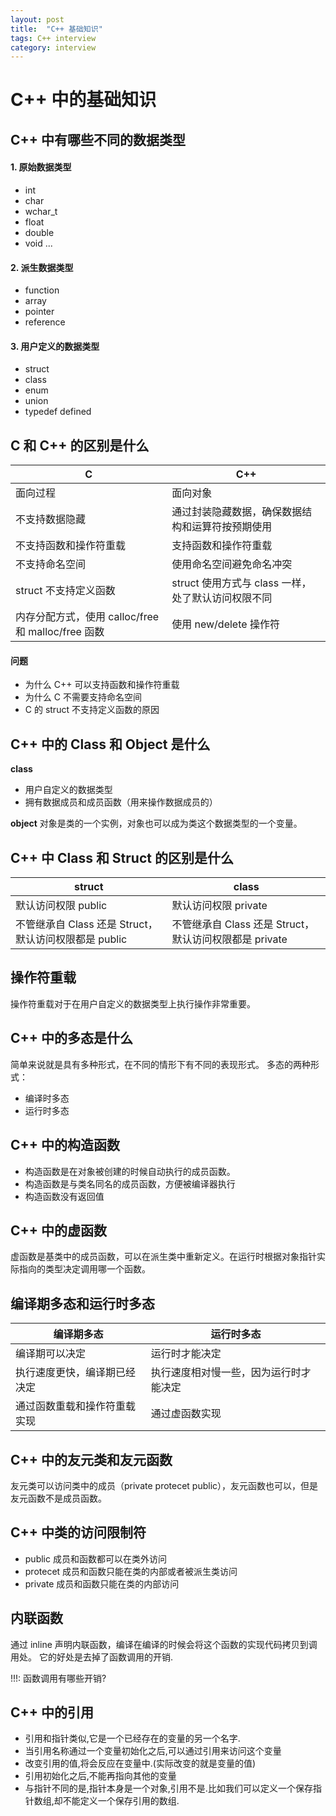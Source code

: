 ```yaml
---
layout: post
title:  "C++ 基础知识"
tags: C++ interview
category: interview 
---
```


# C++ 中的基础知识

## C++ 中有哪些不同的数据类型
#### 1. 原始数据类型
- int
- char
- wchar_t
- float
- double
- void
...

#### 2. 派生数据类型
- function
- array
- pointer
- reference

#### 3. 用户定义的数据类型
- struct
- class
- enum
- union
- typedef defined 

## C 和 C++ 的区别是什么


| C                                                 | C++                                               |
|---------------------------------------------------|---------------------------------------------------|
| 面向过程                                          | 面向对象                                          |
| 不支持数据隐藏                                    | 通过封装隐藏数据，确保数据结构和运算符按预期使用   |
| 不支持函数和操作符重载                            | 支持函数和操作符重载                              |
| 不支持命名空间                                    | 使用命名空间避免命名冲突                          |
| struct 不支持定义函数                             | struct 使用方式与 class 一样，处了默认访问权限不同 |
| 内存分配方式，使用 calloc/free 和 malloc/free 函数 | 使用 new/delete 操作符                            |

#### 问题
- 为什么 C++ 可以支持函数和操作符重载
- 为什么 C 不需要支持命名空间
- C 的 struct 不支持定义函数的原因

## C++ 中的 Class 和 Object 是什么
**class**
- 用户自定义的数据类型
- 拥有数据成员和成员函数（用来操作数据成员的）

**object**
对象是类的一个实例，对象也可以成为类这个数据类型的一个变量。

## C++ 中 Class 和 Struct 的区别是什么
| struct                                                | class                                                  |
|-------------------------------------------------------|--------------------------------------------------------|
| 默认访问权限 public                                   | 默认访问权限 private                                   |
| 不管继承自 Class 还是 Struct， 默认访问权限都是 public | 不管继承自 Class 还是 Struct， 默认访问权限都是 private |

## 操作符重载
操作符重载对于在用户自定义的数据类型上执行操作非常重要。

## C++ 中的多态是什么
简单来说就是具有多种形式，在不同的情形下有不同的表现形式。
多态的两种形式：
- 编译时多态
- 运行时多态

## C++ 中的构造函数
- 构造函数是在对象被创建的时候自动执行的成员函数。
- 构造函数是与类名同名的成员函数，方便被编译器执行
- 构造函数没有返回值

## C++ 中的虚函数
虚函数是基类中的成员函数，可以在派生类中重新定义。在运行时根据对象指针实际指向的类型决定调用哪一个函数。

## 编译期多态和运行时多态

| 编译期多态                  | 运行时多态                            |
|------------------------|----------------------------------|
| 编译期可以决定              | 运行时才能决定                        |
| 执行速度更快，编译期已经决定 | 执行速度相对慢一些，因为运行时才能决定 |
| 通过函数重载和操作符重载实现|通过虚函数实现|                        |                                       

## C++ 中的友元类和友元函数
友元类可以访问类中的成员（private  protecet public），友元函数也可以，但是友元函数不是成员函数。

## C++ 中类的访问限制符
- public 成员和函数都可以在类外访问
- protecet 成员和函数只能在类的内部或者被派生类访问
- private 成员和函数只能在类的内部访问

## 内联函数
通过 inline 声明内联函数，编译在编译的时候会将这个函数的实现代码拷贝到调用处。
它的好处是去掉了函数调用的开销.


!!!: 函数调用有哪些开销?

## C++ 中的引用
- 引用和指针类似,它是一个已经存在的变量的另一个名字.
- 当引用名称通过一个变量初始化之后,可以通过引用来访问这个变量
- 改变引用的值,将会反应在变量中.(实际改变的就是变量的值)
- 引用初始化之后,不能再指向其他的变量
- 与指针不同的是,指针本身是一个对象,引用不是.比如我们可以定义一个保存指针数组,却不能定义一个保存引用的数组.
